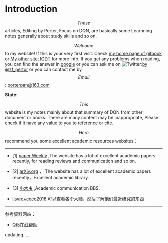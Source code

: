 # Introduction

$$These$$ articles, Editing by Porter, Focus on DQN, are basically some Learnning notes generally about study skills and so on. 

$$Welcome$$ to my website! If this is your very first visit. Check [my home page of gitbook](https://porter.gitbook.io/deep-learning-series/) or  [My other site: IODT](http://index.porterpan.top/) for more info. If you get any problems when reading, you can find the answer in [google](https://www.google.com) or you can ask me on ![Twitter](https://abs.twimg.com/favicons/favicon.ico):[by @zf_pertor](https://twitter.com/zf_pertor?lang=en) or you can contact me by $$Email$$: porterpan@163.com.  

**State:**

$$This$$ website is my notes mainly about that summary of DQN from other document or books. There are many content may be inappropriate, Please check if it have any value to you to reference or cite.

<!-- more -->


$$Here$$ recommend you some excellent academic resources websites：

----

- [1] [paper Weekly](http://www.paperweekly.site/rank) ,The website has a lot of excellent academic papers recently, for reading reviews and communication and so on.

- [2] [arXiv.org](https://arxiv.org/) ， The website has a lot of excellent academic papers recently，Excellent academic library.

- [3] [小木虫](http://muchong.com/bbs/) ,Academic communication BBS.

- [ilsvrc+coco2016](http://image-net.org/challenges/ilsvrc+coco2016) 可以查看各个大咖，然后了解他们最近研究的东西
---



参考资料网站：

- [Qt5在线帮助](http://doc.qt.io/qt-5/qboxlayout.html)

updating......

